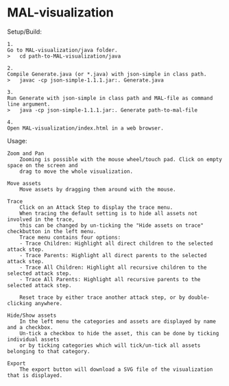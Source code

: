 # MAL-visualization

Setup/Build:

    1.
    Go to MAL-visualization/java folder.
    >   cd path-to-MAL-visualization/java

    2.
    Compile Generate.java (or *.java) with json-simple in class path.
    >   javac -cp json-simple-1.1.1.jar:. Generate.java

    3.
    Run Generate with json-simple in class path and MAL-file as command line argument.
    >   java -cp json-simple-1.1.1.jar:. Generate path-to-mal-file

    4.
    Open MAL-visualization/index.html in a web browser.

Usage:

    Zoom and Pan
        Zooming is possible with the mouse wheel/touch pad. Click on empty space on the screen and
        drag to move the whole visualization.

    Move assets 
        Move assets by dragging them around with the mouse.
    
    Trace
        Click on an Attack Step to display the trace menu. 
        When tracing the default setting is to hide all assets not involved in the trace,
        this can be changed by un-ticking the "Hide assets on trace" checkbutton in the left menu.
        Trace menu contains four options:
        - Trace Children: Highlight all direct children to the selected attack step.
        - Trace Parents: Highlight all direct parents to the selected attack step.
        - Trace All Children: Highlight all recursive children to the selected attack step.
        - Trace All Parents: Highlight all recursive parents to the selected attack step.

        Reset trace by either trace another attack step, or by double-clicking anywhere.

    Hide/Show assets
        In the left menu the categories and assets are displayed by name and a checkbox.
        Un-tick a checkbox to hide the asset, this can be done by ticking individual assets
        or by ticking categories which will tick/un-tick all assets belonging to that category.

    Export
        The export button will download a SVG file of the visualization that is displayed.